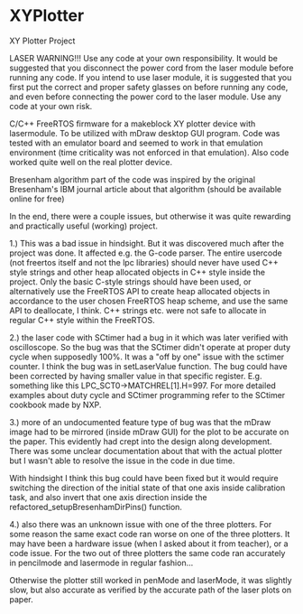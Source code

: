 # XYPlotter

XY Plotter Project



LASER WARNING!!!
Use any code at your own responsibility. It would be suggested that you disconnect the power cord from the laser module before running any code. If you intend to use laser module, it is suggested that you first put the correct and proper safety glasses on before running any code, and even before connecting the power cord to the laser module. Use any code at your own risk.


C/C++ FreeRTOS firmware for a makeblock XY plotter device with lasermodule. To be utilized with mDraw desktop GUI program.
Code was tested with an emulator board and seemed to work in that emulation environment (time criticality was not enforced in that emulation). Also code worked quite well on the real plotter device.

Bresenham algorithm part of the code was inspired by the original Bresenham's IBM journal article about that algorithm (should be available online for free)

In the end, there were a couple issues, but otherwise it was quite rewarding and practically useful (working) project.

1.) This was a bad issue in hindsight. But it was discovered much after the project was done. It affected e.g. the G-code parser. The entire usercode (not freertos itself and not the lpc libraries) should never have used C++ style strings and other heap allocated objects in C++ style inside the project. Only the basic C-style strings should have been used, or alternatively use the FreeRTOS API to create heap allocated objects in accordance to the user chosen FreeRTOS heap scheme, and use the same API to deallocate, I think. C++ strings etc. were not safe to allocate in regular C++ style within the FreeRTOS.

2.) the laser code with SCtimer had a bug in it which was later verified with oscilloscope. So the bug was that the SCtimer didn't operate at proper duty cycle when supposedly 100%. It was a "off by one" issue with the sctimer counter. I think the bug was in setLaserValue function. The bug could have been corrected by having smaller  value in that specific register. E.g. something like this LPC_SCT0->MATCHREL[1].H=997. For more detailed examples about duty cycle and SCtimer programming refer to the SCtimer cookbook made by NXP.

3.) more of an undocumented feature type of bug was that the mDraw image had to be mirrored  (inside mDraw GUI) for the plot to be accurate on the paper. This evidently had crept into the design along development. There was some unclear documentation about that with the actual plotter but I wasn't able to resolve the issue in the code in due time. 

With hindsight I think this bug could have been  fixed but it would require switching the direction of the initial state of that one axis inside calibration task, and also invert that one axis direction inside the refactored_setupBresenhamDirPins() function. 


4.) also there was an unknown issue with one of the three plotters. For some reason the same exact code ran worse on one of the three plotters. It may have been a hardware issue (when I asked about it from teacher), or a code issue. For the two out of three plotters the same code ran accurately in pencilmode and lasermode in regular fashion...
 


Otherwise the plotter still worked in penMode and laserMode, it was slightly slow, but also accurate as verified by the accurate path of the laser plots on paper.
